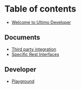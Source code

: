 # Table of contents

* [Welcome to Ultimo Developer](README.md)

## Documents

* [Third party integration](documents/third-party-integration.md)
* [Specific Rest Interfaces](documents/specific-rest-interfaces.md)

## Developer

* [Playground](https://integrations-playground.ultimo.com/docs/index.html?version=v1&apiKey=E98A60772F574264BEF845115A32D388)

